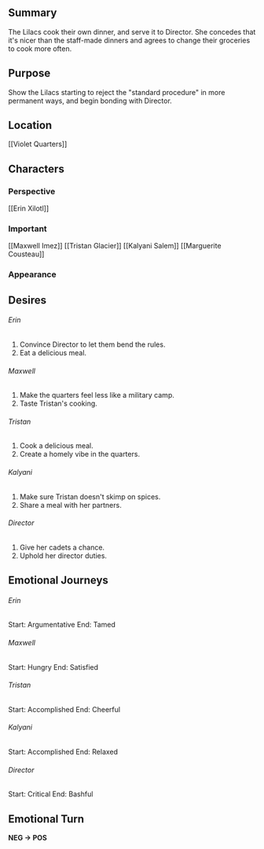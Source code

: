 ## Summary
The Lilacs cook their own dinner, and serve it to Director. She concedes that it's nicer than the staff-made dinners and agrees to change their groceries to cook more often.
## Purpose
Show the Lilacs starting to reject the "standard procedure" in more permanent ways, and begin bonding with Director.
## Location
[[Violet Quarters]]
## Characters 
### Perspective
[[Erin Xilotl]]
### Important
[[Maxwell Imez]]
[[Tristan Glacier]]
[[Kalyani Salem]]
[[Marguerite Cousteau]]
### Appearance
## Desires
###### Erin
1. Convince Director to let them bend the rules.
2. Eat a delicious meal.
###### Maxwell
1. Make the quarters feel less like a military camp.
2. Taste Tristan's cooking.
###### Tristan
1. Cook a delicious meal.
2. Create a homely vibe in the quarters.
###### Kalyani
1. Make sure Tristan doesn't skimp on spices.
2. Share a meal with her partners.
###### Director
1. Give her cadets a chance.
2. Uphold her director duties.
## Emotional Journeys
###### Erin
Start: Argumentative
End: Tamed
###### Maxwell
Start: Hungry
End: Satisfied
###### Tristan
Start: Accomplished
End: Cheerful
###### Kalyani
Start: Accomplished
End: Relaxed
###### Director
Start: Critical
End: Bashful
## Emotional Turn
**NEG -> POS**